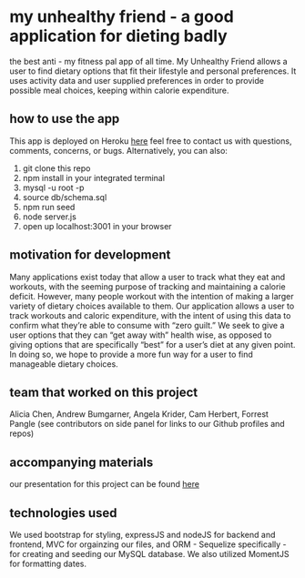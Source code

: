 # my unhealthy friend - a good application for dieting badly 
the best anti - my fitness pal app of all time. My Unhealthy Friend allows a user to find dietary options that fit their lifestyle and personal preferences. It uses activity data and user supplied preferences in order to provide possible meal choices, keeping within calorie expenditure. 

## how to use the app
This app is deployed on Heroku [here](https://murmuring-depths-69285.herokuapp.com/) feel free to contact us with questions, comments, concerns, or bugs. Alternatively, you can also:
1. git clone this repo
2. npm install in your integrated terminal
3. mysql -u root -p 
4. source db/schema.sql
5. npm run seed 
6. node server.js 
7. open up localhost:3001 in your browser

## motivation for development
Many applications exist today that allow a user to track what they eat and workouts, with the seeming purpose of tracking and maintaining a calorie deficit. However, many people workout with the intention of making a larger variety of dietary choices available to them. Our application allows a user to track workouts and caloric expenditure, with the intent of using this data to confirm what they’re able to consume with “zero guilt.” We seek to give a user options that they can “get away with” health wise, as opposed to giving options that are specifically “best” for a user’s diet at any given point. In doing so, we hope to provide a more fun way for a user to find manageable dietary choices.

## team that worked on this project
Alicia Chen, Andrew Bumgarner, Angela Krider, Cam Herbert, Forrest Pangle (see contributors on side panel for links to our Github profiles and repos) 

## accompanying materials
our presentation for this project can be found [here](https://docs.google.com/presentation/d/1wxW50L7zG5RX4WtW5pbF5NQbHtr4I6cTq_Pp0wecp7M/edit#slide=id.p)

## technologies used
We used bootstrap for styling, expressJS and nodeJS for backend and frontend, MVC for orgainzing our files, and ORM - Sequelize specifically - for creating and seeding our MySQL database. We also utilized MomentJS for formatting dates. 
